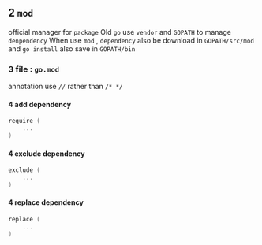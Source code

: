 ## 2 `mod` 
official manager for `package` 
Old `go` use `vendor` and `GOPATH` to manage `denpendency` 
When use `mod` , `dependency` also be download in `GOPATH/src/mod` and `go install` also save in `GOPATH/bin` 

### 3  file : `go.mod` 
annotation use `//` rather than `/* */` 

#### 4   add dependency
```go
require (
	...
)
```

#### 4   exclude dependency
```go
exclude (
	...
)
```

#### 4   replace dependency
```go
replace (
	...
)
```


